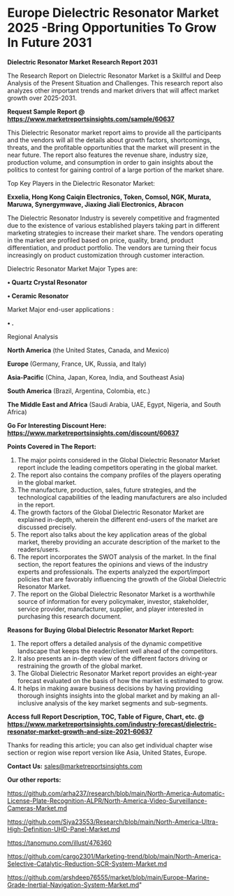 # Europe Dielectric Resonator Market 2025 -Bring Opportunities To Grow In Future 2031

<strong>Dielectric Resonator Market Research Report 2031</strong>

The Research Report on Dielectric Resonator Market is a Skillful and Deep Analysis of the Present Situation and Challenges. This research report also analyzes other important trends and market drivers that will affect market growth over 2025-2031.

<strong>Request Sample Report @ <a href=https://www.marketreportsinsights.com/sample/60637>https://www.marketreportsinsights.com/sample/60637</a></strong>

This Dielectric Resonator market report aims to provide all the participants and the vendors will all the details about growth factors, shortcomings, threats, and the profitable opportunities that the market will present in the near future. The report also features the revenue share, industry size, production volume, and consumption in order to gain insights about the politics to contest for gaining control of a large portion of the market share.

Top Key Players in the Dielectric Resonator Market:

<strong>Exxelia, Hong Kong Caiqin Electronics, Token, Comsol, NGK, Murata, Maruwa, Synergymwave, Jiaxing Jiali Electronics, Abracon</strong>

The Dielectric Resonator Industry is severely competitive and fragmented due to the existence of various established players taking part in different marketing strategies to increase their market share. The vendors operating in the market are profiled based on price, quality, brand, product differentiation, and product portfolio. The vendors are turning their focus increasingly on product customization through customer interaction.

Dielectric Resonator Market Major Types are:

<strong>• Quartz Crystal Resonator

• Ceramic Resonator</strong>

Market Major end-user applications :

<strong>• .</strong>

Regional Analysis

</u><strong><b>North America</b></strong> (the United States, Canada, and Mexico)

<strong><b>Europe </b></strong>(Germany, France, UK, Russia, and Italy)

<strong><b>Asia-Pacific</b></strong> (China, Japan, Korea, India, and Southeast Asia)

<strong><b>South America</b></strong> (Brazil, Argentina, Colombia, etc.)

<strong><b>The Middle East and Africa</b></strong> (Saudi Arabia, UAE, Egypt, Nigeria, and South Africa)

<strong>Go For Interesting Discount Here: <a href=https://www.marketreportsinsights.com/discount/60637>https://www.marketreportsinsights.com/discount/60637</a></strong>

<strong>Points Covered in The Report:</strong>
<ol>
  <li>The major points considered in the Global Dielectric Resonator Market report include the leading competitors operating in the global market.</li>
  <li>The report also contains the company profiles of the players operating in the global market.</li>
  <li>The manufacture, production, sales, future strategies, and the technological capabilities of the leading manufacturers are also included in the report.</li>
  <li>The growth factors of the Global Dielectric Resonator Market are explained in-depth, wherein the different end-users of the market are discussed precisely.</li>
  <li>The report also talks about the key application areas of the global market, thereby providing an accurate description of the market to the readers/users.</li>
  <li>The report incorporates the SWOT analysis of the market. In the final section, the report features the opinions and views of the industry experts and professionals. The experts analyzed the export/import policies that are favorably influencing the growth of the Global Dielectric Resonator Market.</li>
  <li>The report on the Global Dielectric Resonator Market is a worthwhile source of information for every policymaker, investor, stakeholder, service provider, manufacturer, supplier, and player interested in purchasing this research document.</li>
</ol>
<strong>Reasons for Buying Global Dielectric Resonator Market Report:</strong>

<ol>
  <li>The report offers a detailed analysis of the dynamic competitive landscape that keeps the reader/client well ahead of the competitors.</li>
  <li>It also presents an in-depth view of the different factors driving or restraining the growth of the global market.</li>
  <li>The Global Dielectric Resonator Market report provides an eight-year forecast evaluated on the basis of how the market is estimated to grow.</li>
  <li>It helps in making aware business decisions by having providing thorough insights insights into the global market and by making an all-inclusive analysis of the key market segments and sub-segments.</li>
</ol>
<strong>Access full Report Description, TOC, Table of Figure, Chart, etc. @ <a href=https://www.marketreportsinsights.com/industry-forecast/dielectric-resonator-market-growth-and-size-2021-60637>https://www.marketreportsinsights.com/industry-forecast/dielectric-resonator-market-growth-and-size-2021-60637</a></strong>


Thanks for reading this article; you can also get individual chapter wise section or region wise report version like Asia, United States, Europe.

<strong>Contact Us:</strong>
sales@marketreportsinsights.com

<strong>Our other reports:</strong>

<a href=https://github.com/arha237/research/blob/main/North-America-Automatic-License-Plate-Recognition-ALPR/North-America-Video-Surveillance-Cameras-Market.md>https://github.com/arha237/research/blob/main/North-America-Automatic-License-Plate-Recognition-ALPR/North-America-Video-Surveillance-Cameras-Market.md</a>

<a href=https://github.com/Siya23553/Research/blob/main/North-America-Ultra-High-Definition-UHD-Panel-Market.md>https://github.com/Siya23553/Research/blob/main/North-America-Ultra-High-Definition-UHD-Panel-Market.md</a>

<a href=https://tanomuno.com/illust/476360>https://tanomuno.com/illust/476360</a>

<a href=https://github.com/cargo2301/Marketing-trend/blob/main/North-America-Selective-Catalytic-Reduction-SCR-System-Market.md>https://github.com/cargo2301/Marketing-trend/blob/main/North-America-Selective-Catalytic-Reduction-SCR-System-Market.md</a>

<a href=https://github.com/arshdeep76555/market/blob/main/Europe-Marine-Grade-Inertial-Navigation-System-Market.md>https://github.com/arshdeep76555/market/blob/main/Europe-Marine-Grade-Inertial-Navigation-System-Market.md</a>"
